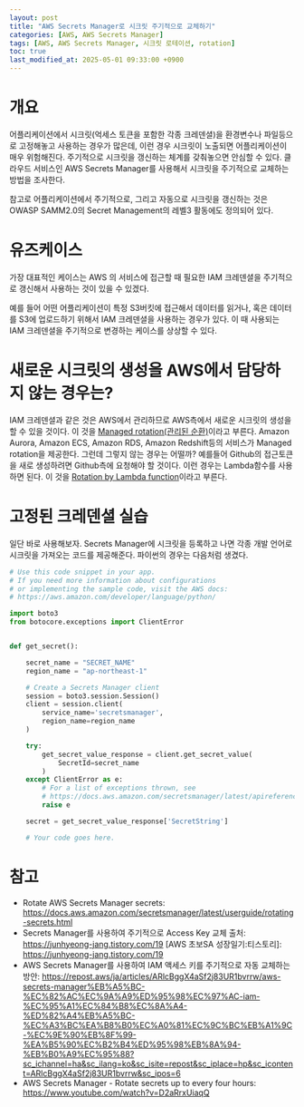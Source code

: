```yaml
---
layout: post
title: "AWS Secrets Manager로 시크릿 주기적으로 교체하기"
categories: [AWS, AWS Secrets Manager]
tags: [AWS, AWS Secrets Manager, 시크릿 로테이션, rotation]
toc: true
last_modified_at: 2025-05-01 09:33:00 +0900
---
```


# 개요 
어플리케이션에서 시크릿(억세스 토큰을 포함한 각종 크레덴셜)을 환경변수나 파일등으로 고정해놓고 사용하는 경우가 많은데, 이런 경우 시크릿이 노출되면 어플리케이션이 매우 위험해진다. 주기적으로 시크릿을 갱신하는 체계를 갖춰놓으면 안심할 수 있다. 클라우드 서비스인 AWS Secrets Manager를 사용해서 시크릿을 주기적으로 교체하는 방법을 조사한다. 

참고로 어플리케이션에서 주기적으로, 그리고 자동으로 시크릿을 갱신하는 것은 OWASP SAMM2.0의 Secret Management의 레벨3 활동에도 정의되어 있다. 


# 유즈케이스
가장 대표적인 케이스는 AWS 의 서비스에 접근할 때 필요한 IAM 크레덴셜을 주기적으로 갱신해서 사용하는 것이 있을 수 있겠다. 

예를 들어 어떤 어플리케이션이 특정 S3버킷에 접근해서 데이터를 읽거나, 혹은 데이터를 S3에 업로드하기 위해서 IAM 크레덴셜을 사용하는 경우가 있다. 이 때 사용되는 IAM 크레덴셜을 주기적으로 변경하는 케이스를 상상할 수 있다. 


# 새로운 시크릿의 생성을 AWS에서 담당하지 않는 경우는?
IAM 크레덴셜과 같은 것은 AWS에서 관리하므로 AWS측에서 새로운 시크릿의 생성을 할 수 있을 것이다. 이 것을 [Managed rotation(관리된 순환)](https://docs.aws.amazon.com/secretsmanager/latest/userguide/rotate-secrets_managed.html)이라고 부른다. Amazon Aurora, Amazon ECS, Amazon RDS, Amazon Redshift등의 서비스가 Managed rotation을 제공한다. 그런데 그렇지 않는 경우는 어떨까? 예를들어 Github의 접근토큰을 새로 생성하려면 Github측에 요청해야 할 것이다. 이런 경우는 Lambda함수를 사용하면 된다. 이 것을 [Rotation by Lambda function](https://docs.aws.amazon.com/secretsmanager/latest/userguide/rotate-secrets_lambda.html)이라고 부른다. 


# 고정된 크레덴셜 실습
일단 바로 사용해보자. Secrets Manager에 시크릿을 등록하고 나면 각종 개발 언어로 시크릿을 가져오는 코드를 제공해준다. 파이썬의 경우는 다음처럼 생겼다. 

```py
# Use this code snippet in your app.
# If you need more information about configurations
# or implementing the sample code, visit the AWS docs:
# https://aws.amazon.com/developer/language/python/

import boto3
from botocore.exceptions import ClientError


def get_secret():

    secret_name = "SECRET_NAME"
    region_name = "ap-northeast-1"

    # Create a Secrets Manager client
    session = boto3.session.Session()
    client = session.client(
        service_name='secretsmanager',
        region_name=region_name
    )

    try:
        get_secret_value_response = client.get_secret_value(
            SecretId=secret_name
        )
    except ClientError as e:
        # For a list of exceptions thrown, see
        # https://docs.aws.amazon.com/secretsmanager/latest/apireference/API_GetSecretValue.html
        raise e

    secret = get_secret_value_response['SecretString']

    # Your code goes here.

```

# 참고
- Rotate AWS Secrets Manager secrets: https://docs.aws.amazon.com/secretsmanager/latest/userguide/rotating-secrets.html
- Secrets Manager를 사용하여 주기적으로 Access Key 교체
출처: https://junhyeong-jang.tistory.com/19 [AWS 초보SA 성장일기:티스토리]: https://junhyeong-jang.tistory.com/19
- AWS Secrets Manager를 사용하여 IAM 액세스 키를 주기적으로 자동 교체하는 방안: https://repost.aws/ja/articles/ARlcBggX4aSf2j83UR1bvrrw/aws-secrets-manager%EB%A5%BC-%EC%82%AC%EC%9A%A9%ED%95%98%EC%97%AC-iam-%EC%95%A1%EC%84%B8%EC%8A%A4-%ED%82%A4%EB%A5%BC-%EC%A3%BC%EA%B8%B0%EC%A0%81%EC%9C%BC%EB%A1%9C-%EC%9E%90%EB%8F%99-%EA%B5%90%EC%B2%B4%ED%95%98%EB%8A%94-%EB%B0%A9%EC%95%88?sc_ichannel=ha&sc_ilang=ko&sc_isite=repost&sc_iplace=hp&sc_icontent=ARlcBggX4aSf2j83UR1bvrrw&sc_ipos=6
- AWS Secrets Manager - Rotate secrets up to every four hours: https://www.youtube.com/watch?v=D2aRrxUiaqQ